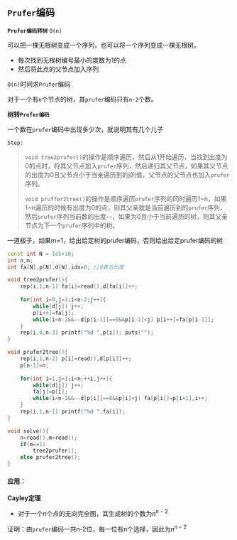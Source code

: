 ## `Prufer`编码

**`Prufer编码转树`**  `O(n)`

可以把一棵无根树变成一个序列，也可以将一个序列变成一棵无根树。

- 每次找到无根树编号最小的度数为1的点
- 然后将此点的父节点加入序列

`O(n)`时间求`Prufer`编码

对于一个有`n`个节点的树，其`prufer`编码只有`n-2`个数。

**树转`Prufer编码`**

一个数在`prufer`编码中出现多少次，就说明其有几个儿子

`Step:`

>`void tree2prufer()`的操作是顺序遍历，然后从1开始遍历，当找到出度为0的点时，将其父节点加入`prufer`序列，然后递归其父节点，如果其父节点的出度为0且父节点小于当亲遍历到的j的值，父节点的父节点也加入`prufer`序列。
>
>`void pruffer2tree()`的操作是顺序遍历`prufer`序列的同时遍历1~n，如果1~n遍历的时候有出度为0的点，则其父亲就是当前遍历到的`prufer`序列，然后`prufer`序列当前数的出度--，如果为0且小于当前遍历的树，则其父亲节点为下一个`prufer`序列中的树。

一道板子，如果m=1，给出给定树的prufer编码，否则给出给定prufer编码的树

```cpp
const int N = 1e5+10;
int n,m;
int fa[N],p[N],d[N],idx=0; //d表示出度

void tree2prufer(){
    rep(i,1,n-1) fa[i]=read(),d[fa[i]]++;
    
    for(int i=0,j=1;i<n-2;j++){
        while(d[j]) j++;
        p[i++]=fa[j];
        while(i<n-2&&--d[p[i-1]]==0&&p[i-1]<j) p[i++]=fa[p[i-1]];
    }
    rep(i,0,n-3) printf("%d ",p[i]); puts("");
}

void prufer2tree(){
    rep(i,1,n-2) p[i]=read(),d[p[i]]++;
    p[n-1]=n;
    
    for(int i=1,j=1;i<n;++i,j++){
        while(d[j]) j++;
        fa[j]=p[i];
        while(i<n-1&&--d[p[i]]==0&&p[i]<j) fa[p[i]]=p[i+1],i++;
    }
    rep(i,1,n-1) printf("%d ",fa[i]);
}

void solve(){
    n=read(),m=read();
    if(m==1)
        tree2prufer();
    else prufer2tree();
}
```

#### 应用：

**Cayley定理**

- 对于一个$n$个点的无向完全图，其生成树的个数为$n^{n-2}$  

证明：由`prufer`编码一共n-2位，每一位有n个选择，因此为$n^{n-2}$

